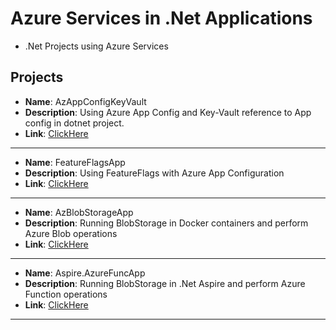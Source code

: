 # Azure Services in .Net Applications
- .Net Projects using Azure Services

## Projects

   - **Name**: AzAppConfigKeyVault
   - **Description**: Using Azure App Config and Key-Vault reference to App config in dotnet project.
   - **Link**: [ClickHere](https://github.com/r-manimaran/azure-dotnet/tree/main/AzAppConfigKeyVault)
   ----------------------------------------
   - **Name**: FeatureFlagsApp
   - **Description**: Using FeatureFlags with Azure App Configuration
   - **Link**: [ClickHere](https://github.com/r-manimaran/azure-dotnet/tree/main/FeatureFlagsApp)
   ----------------------------------------
   - **Name**: AzBlobStorageApp
   - **Description**: Running BlobStorage in Docker containers and perform Azure Blob operations
   - **Link**: [ClickHere](https://github.com/r-manimaran/azure-dotnet/tree/main/AzBlobStorageApp)
   ----------------------------------------
   - **Name**: Aspire.AzureFuncApp
   - **Description**: Running BlobStorage in .Net Aspire  and perform Azure Function operations
   - **Link**: [ClickHere](https://github.com/r-manimaran/azure-dotnet/tree/main/Aspire.AzureFuncApp)
   ----------------------------------------
